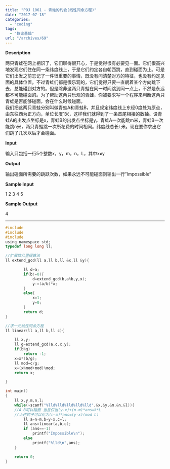 ```yaml
---
title: "POJ 1061 - 青蛙的约会(线性同余方程)"
date: "2017-07-18"
categories: 
  - "coding"
tags: 
  - "数论基础"
url: "/archives/69"
---
```


**Description**

两只青蛙在网上相识了，它们聊得很开心，于是觉得很有必要见一面。它们很高兴地发现它们住在同一条纬度线上，于是它们约定各自朝西跳，直到碰面为止。可是它们出发之前忘记了一件很重要的事情，既没有问清楚对方的特征，也没有约定见面的具体位置。不过青蛙们都是很乐观的，它们觉得只要一直朝着某个方向跳下去，总能碰到对方的。但是除非这两只青蛙在同一时间跳到同一点上，不然是永远都不可能碰面的。为了帮助这两只乐观的青蛙，你被要求写一个程序来判断这两只青蛙是否能够碰面，会在什么时候碰面。  
我们把这两只青蛙分别叫做青蛙A和青蛙B，并且规定纬度线上东经0度处为原点，由东往西为正方向，单位长度1米，这样我们就得到了一条首尾相接的数轴。设青蛙A的出发点坐标是x，青蛙B的出发点坐标是y。青蛙A一次能跳m米，青蛙B一次能跳n米，两只青蛙跳一次所花费的时间相同。纬度线总长L米。现在要你求出它们跳了几次以后才会碰面。

**Input**

输入只包括一行5个整数x，y，m，n，L，其中x≠y

**Output**

输出碰面所需要的跳跃次数，如果永远不可能碰面则输出一行”Impossible”

**Sample Input**

1 2 3 4 5

**Sample Output**

4

* * *

```C
#include 
#include 
#include 
using namespace std;
typedef long long ll;

//扩展欧几里得算法
ll extend_gcd(ll a,ll b,ll &x,ll &y){

        ll d=a;
        if(b!=0){
            d=extend_gcd(b,a%b,y,x);
            y-=(a/b)*x;
        }
        else{
            x=1;
            y=0;
        }
        return d;
}

//求一元线性同余方程
ll linear(ll a,ll b,ll c){

    ll x,y;
    ll g=extend_gcd(a,c,x,y);
    if(b%g)
        return -1;
    x=x*(b/g);
    ll mod=c/g;
    x=(x%mod+mod)%mod;
    return x;

}

int main()
{
    ll x,y,m,n,l;
    while(~scanf("%lld%lld%lld%lld%lld",&x,&y,&m,&n,&l)){
    //A B可以碰面 当且仅当(y-x)+(n-m)*ans=k*L
    //上述式子可以化为(n-m)*ans≡(y-x)(mod L)
        ll a=n-m,b=y-x,c=l;
        ll ans=linear(a,b,c);
        if (ans==-1)
            printf("Impossible\n");
        else
            printf("%lld\n",ans);
    }

    return 0;
}
```
